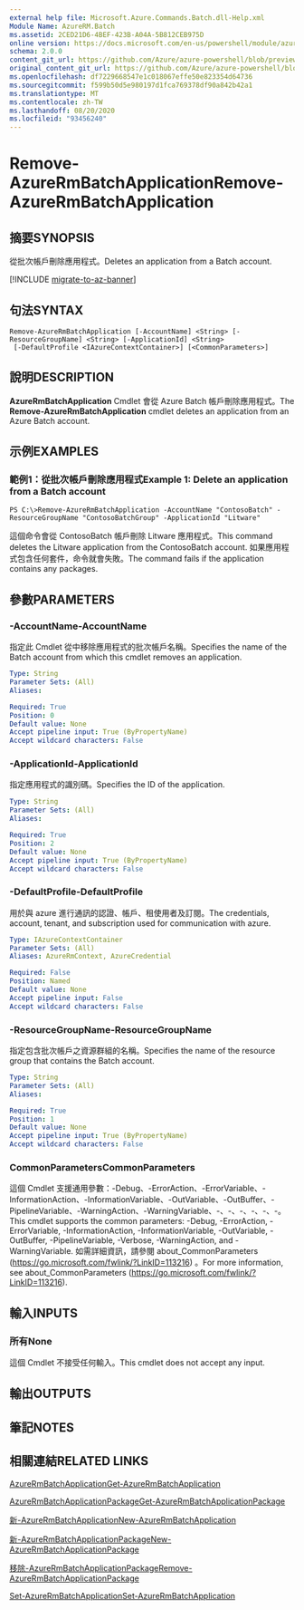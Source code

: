 ```yaml
---
external help file: Microsoft.Azure.Commands.Batch.dll-Help.xml
Module Name: AzureRM.Batch
ms.assetid: 2CED21D6-4BEF-423B-A04A-5B812CEB975D
online version: https://docs.microsoft.com/en-us/powershell/module/azurerm.batch/remove-azurermbatchapplication
schema: 2.0.0
content_git_url: https://github.com/Azure/azure-powershell/blob/preview/src/ResourceManager/AzureBatch/Commands.Batch/help/Remove-AzureRmBatchApplication.md
original_content_git_url: https://github.com/Azure/azure-powershell/blob/preview/src/ResourceManager/AzureBatch/Commands.Batch/help/Remove-AzureRmBatchApplication.md
ms.openlocfilehash: df7229668547e1c018067effe50e823354d64736
ms.sourcegitcommit: f599b50d5e980197d1fca769378df90a842b42a1
ms.translationtype: MT
ms.contentlocale: zh-TW
ms.lasthandoff: 08/20/2020
ms.locfileid: "93456240"
---
```

# <span data-ttu-id="d2e20-101">Remove-AzureRmBatchApplication</span><span class="sxs-lookup"><span data-stu-id="d2e20-101">Remove-AzureRmBatchApplication</span></span>

## <span data-ttu-id="d2e20-102">摘要</span><span class="sxs-lookup"><span data-stu-id="d2e20-102">SYNOPSIS</span></span>
<span data-ttu-id="d2e20-103">從批次帳戶刪除應用程式。</span><span class="sxs-lookup"><span data-stu-id="d2e20-103">Deletes an application from a Batch account.</span></span>

[!INCLUDE [migrate-to-az-banner](../../includes/migrate-to-az-banner.md)]

## <span data-ttu-id="d2e20-104">句法</span><span class="sxs-lookup"><span data-stu-id="d2e20-104">SYNTAX</span></span>

```
Remove-AzureRmBatchApplication [-AccountName] <String> [-ResourceGroupName] <String> [-ApplicationId] <String>
 [-DefaultProfile <IAzureContextContainer>] [<CommonParameters>]
```

## <span data-ttu-id="d2e20-105">說明</span><span class="sxs-lookup"><span data-stu-id="d2e20-105">DESCRIPTION</span></span>
<span data-ttu-id="d2e20-106">**AzureRmBatchApplication** Cmdlet 會從 Azure Batch 帳戶刪除應用程式。</span><span class="sxs-lookup"><span data-stu-id="d2e20-106">The **Remove-AzureRmBatchApplication** cmdlet deletes an application from an Azure Batch account.</span></span>

## <span data-ttu-id="d2e20-107">示例</span><span class="sxs-lookup"><span data-stu-id="d2e20-107">EXAMPLES</span></span>

### <span data-ttu-id="d2e20-108">範例1：從批次帳戶刪除應用程式</span><span class="sxs-lookup"><span data-stu-id="d2e20-108">Example 1: Delete an application from a Batch account</span></span>
```
PS C:\>Remove-AzureRmBatchApplication -AccountName "ContosoBatch" -ResourceGroupName "ContosoBatchGroup" -ApplicationId "Litware"
```

<span data-ttu-id="d2e20-109">這個命令會從 ContosoBatch 帳戶刪除 Litware 應用程式。</span><span class="sxs-lookup"><span data-stu-id="d2e20-109">This command deletes the Litware application from the ContosoBatch account.</span></span>
<span data-ttu-id="d2e20-110">如果應用程式包含任何套件，命令就會失敗。</span><span class="sxs-lookup"><span data-stu-id="d2e20-110">The command fails if the application contains any packages.</span></span>

## <span data-ttu-id="d2e20-111">參數</span><span class="sxs-lookup"><span data-stu-id="d2e20-111">PARAMETERS</span></span>

### <span data-ttu-id="d2e20-112">-AccountName</span><span class="sxs-lookup"><span data-stu-id="d2e20-112">-AccountName</span></span>
<span data-ttu-id="d2e20-113">指定此 Cmdlet 從中移除應用程式的批次帳戶名稱。</span><span class="sxs-lookup"><span data-stu-id="d2e20-113">Specifies the name of the Batch account from which this cmdlet removes an application.</span></span>

```yaml
Type: String
Parameter Sets: (All)
Aliases: 

Required: True
Position: 0
Default value: None
Accept pipeline input: True (ByPropertyName)
Accept wildcard characters: False
```

### <span data-ttu-id="d2e20-114">-ApplicationId</span><span class="sxs-lookup"><span data-stu-id="d2e20-114">-ApplicationId</span></span>
<span data-ttu-id="d2e20-115">指定應用程式的識別碼。</span><span class="sxs-lookup"><span data-stu-id="d2e20-115">Specifies the ID of the application.</span></span>

```yaml
Type: String
Parameter Sets: (All)
Aliases: 

Required: True
Position: 2
Default value: None
Accept pipeline input: True (ByPropertyName)
Accept wildcard characters: False
```

### <span data-ttu-id="d2e20-116">-DefaultProfile</span><span class="sxs-lookup"><span data-stu-id="d2e20-116">-DefaultProfile</span></span>
<span data-ttu-id="d2e20-117">用於與 azure 進行通訊的認證、帳戶、租使用者及訂閱。</span><span class="sxs-lookup"><span data-stu-id="d2e20-117">The credentials, account, tenant, and subscription used for communication with azure.</span></span>

```yaml
Type: IAzureContextContainer
Parameter Sets: (All)
Aliases: AzureRmContext, AzureCredential

Required: False
Position: Named
Default value: None
Accept pipeline input: False
Accept wildcard characters: False
```

### <span data-ttu-id="d2e20-118">-ResourceGroupName</span><span class="sxs-lookup"><span data-stu-id="d2e20-118">-ResourceGroupName</span></span>
<span data-ttu-id="d2e20-119">指定包含批次帳戶之資源群組的名稱。</span><span class="sxs-lookup"><span data-stu-id="d2e20-119">Specifies the name of the resource group that contains the Batch account.</span></span>

```yaml
Type: String
Parameter Sets: (All)
Aliases: 

Required: True
Position: 1
Default value: None
Accept pipeline input: True (ByPropertyName)
Accept wildcard characters: False
```

### <span data-ttu-id="d2e20-120">CommonParameters</span><span class="sxs-lookup"><span data-stu-id="d2e20-120">CommonParameters</span></span>
<span data-ttu-id="d2e20-121">這個 Cmdlet 支援通用參數：-Debug、-ErrorAction、-ErrorVariable、-InformationAction、-InformationVariable、-OutVariable、-OutBuffer、-PipelineVariable、-WarningAction、-WarningVariable、-、-、-、-、-、-。</span><span class="sxs-lookup"><span data-stu-id="d2e20-121">This cmdlet supports the common parameters: -Debug, -ErrorAction, -ErrorVariable, -InformationAction, -InformationVariable, -OutVariable, -OutBuffer, -PipelineVariable, -Verbose, -WarningAction, and -WarningVariable.</span></span> <span data-ttu-id="d2e20-122">如需詳細資訊，請參閱 about_CommonParameters (https://go.microsoft.com/fwlink/?LinkID=113216) 。</span><span class="sxs-lookup"><span data-stu-id="d2e20-122">For more information, see about_CommonParameters (https://go.microsoft.com/fwlink/?LinkID=113216).</span></span>

## <span data-ttu-id="d2e20-123">輸入</span><span class="sxs-lookup"><span data-stu-id="d2e20-123">INPUTS</span></span>

### <span data-ttu-id="d2e20-124">所有</span><span class="sxs-lookup"><span data-stu-id="d2e20-124">None</span></span>
<span data-ttu-id="d2e20-125">這個 Cmdlet 不接受任何輸入。</span><span class="sxs-lookup"><span data-stu-id="d2e20-125">This cmdlet does not accept any input.</span></span>

## <span data-ttu-id="d2e20-126">輸出</span><span class="sxs-lookup"><span data-stu-id="d2e20-126">OUTPUTS</span></span>

## <span data-ttu-id="d2e20-127">筆記</span><span class="sxs-lookup"><span data-stu-id="d2e20-127">NOTES</span></span>

## <span data-ttu-id="d2e20-128">相關連結</span><span class="sxs-lookup"><span data-stu-id="d2e20-128">RELATED LINKS</span></span>

[<span data-ttu-id="d2e20-129">AzureRmBatchApplication</span><span class="sxs-lookup"><span data-stu-id="d2e20-129">Get-AzureRmBatchApplication</span></span>](./Get-AzureRmBatchApplication.md)

[<span data-ttu-id="d2e20-130">AzureRmBatchApplicationPackage</span><span class="sxs-lookup"><span data-stu-id="d2e20-130">Get-AzureRmBatchApplicationPackage</span></span>](./Get-AzureRmBatchApplicationPackage.md)

[<span data-ttu-id="d2e20-131">新-AzureRmBatchApplication</span><span class="sxs-lookup"><span data-stu-id="d2e20-131">New-AzureRmBatchApplication</span></span>](./New-AzureRmBatchApplication.md)

[<span data-ttu-id="d2e20-132">新-AzureRmBatchApplicationPackage</span><span class="sxs-lookup"><span data-stu-id="d2e20-132">New-AzureRmBatchApplicationPackage</span></span>](./New-AzureRmBatchApplicationPackage.md)

[<span data-ttu-id="d2e20-133">移除-AzureRmBatchApplicationPackage</span><span class="sxs-lookup"><span data-stu-id="d2e20-133">Remove-AzureRmBatchApplicationPackage</span></span>](./Remove-AzureRmBatchApplicationPackage.md)

[<span data-ttu-id="d2e20-134">Set-AzureRmBatchApplication</span><span class="sxs-lookup"><span data-stu-id="d2e20-134">Set-AzureRmBatchApplication</span></span>](./Set-AzureRmBatchApplication.md)


